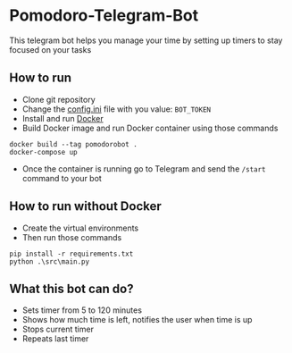 # Pomodoro-Telegram-Bot
This telegram bot helps you manage your time by setting up timers to stay focused on your tasks

## How to run
* Clone git repository
* Change the [config.ini](config.ini) file with you value: `BOT_TOKEN`
* Install and run [Docker](https://www.docker.com/)
* Build Docker image and run Docker container using those commands
```
docker build --tag pomodorobot .
docker-compose up
```
* Once the container is running go to Telegram and send the `/start` command to your bot

## How to run without Docker
* Create the virtual environments
* Then run those commands
```
pip install -r requirements.txt
python .\src\main.py
```

## What this bot can do?
* Sets timer from 5 to 120 minutes
* Shows how much time is left, notifies the user when time is up
* Stops current timer
* Repeats last timer
